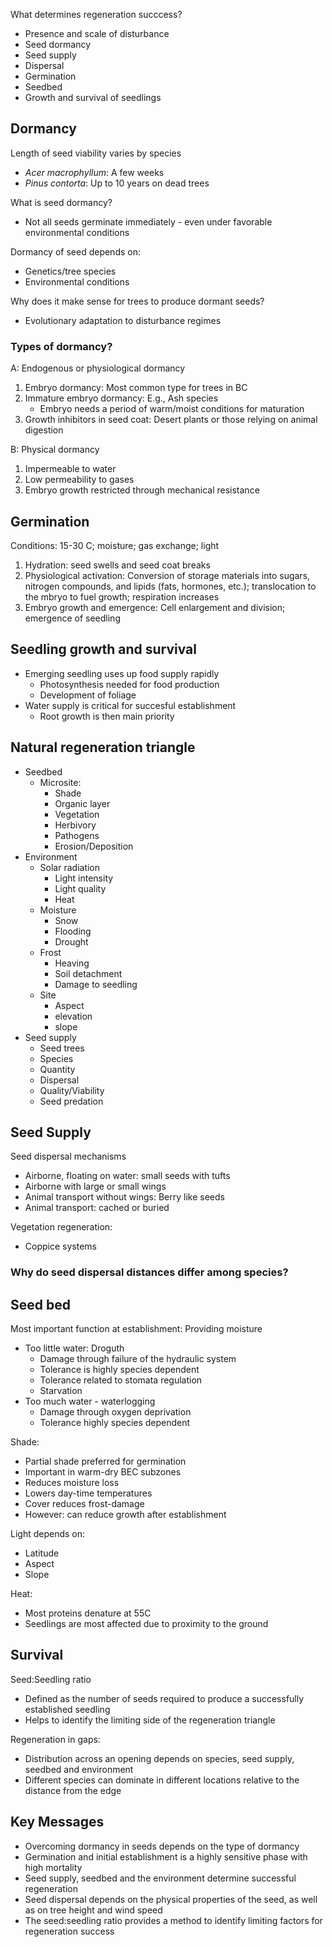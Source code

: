 What determines regeneration succcess?
- Presence and scale of disturbance
- Seed dormancy
- Seed supply
- Dispersal
- Germination
- Seedbed
- Growth and survival of seedlings


## Dormancy

Length of seed viability varies by species
- *Acer macrophyllum*: A few weeks
- *Pinus contorta*: Up to 10 years on dead trees

What is seed dormancy?
- Not all seeds germinate immediately - even under favorable environmental conditions

Dormancy of seed depends on:
- Genetics/tree species
- Environmental conditions


Why does it make sense for trees to produce dormant seeds?
- Evolutionary adaptation to disturbance regimes


### Types of dormancy?

A: Endogenous or physiological dormancy
1. Embryo dormancy: Most common type for trees in BC
2. Immature embryo dormancy: E.g., Ash species
	- Embryo needs a period of warm/moist conditions for maturation
3. Growth inhibitors in seed coat: Desert plants or those relying on animal digestion

B: Physical dormancy
1. Impermeable to water
2. Low permeability to gases
3. Embryo growth restricted through mechanical resistance



## Germination
Conditions: 15-30 C; moisture; gas exchange; light

1. Hydration: seed swells and seed coat breaks
2. Physiological activation: Conversion of storage materials into sugars, nitrogen compounds, and lipids (fats, hormones, etc.); translocation to the mbryo to fuel growth; respiration increases
3. Embryo growth and emergence: Cell enlargement and division; emergence of seedling

## Seedling growth and survival
- Emerging seedling uses up food supply rapidly
	- Photosynthesis needed for food production
	- Development of foliage
- Water supply is critical for succesful establishment
	- Root growth is then main priority



## Natural regeneration triangle
- Seedbed
	- Microsite:
		- Shade
		- Organic layer
		- Vegetation
		- Herbivory
		- Pathogens
		- Erosion/Deposition
- Environment
	- Solar radiation
		- Light intensity
		- Light quality
		- Heat
	- Moisture
		- Snow
		- Flooding
		- Drought
	- Frost
		- Heaving
		- Soil detachment
		- Damage to seedling
	- Site
		- Aspect
		- elevation
		- slope
- Seed supply
	- Seed trees
	- Species
	- Quantity
	- Dispersal
	- Quality/Viability
	- Seed predation



## Seed Supply
Seed dispersal mechanisms
- Airborne, floating on water: small seeds with tufts
- Airborne with large or small wings
- Animal transport without wings: Berry like seeds
- Animal transport: cached or buried

Vegetation regeneration:
- Coppice systems


### Why do seed dispersal distances differ among species?



## Seed bed
Most important function at establishment: Providing moisture
- Too little water: Droguth
	- Damage through failure of the hydraulic system
	- Tolerance is highly species dependent
	- Tolerance related to stomata regulation
	- Starvation
- Too much water - waterlogging
	- Damage through oxygen deprivation
	- Tolerance highly species dependent

Shade:
- Partial shade preferred for germination
- Important in warm-dry BEC subzones
- Reduces moisture loss
- Lowers day-time temperatures
- Cover reduces frost-damage
- However: can reduce growth after establishment


Light depends on:
- Latitude
- Aspect
- Slope

Heat:
- Most proteins denature at 55C
- Seedlings are most affected due to proximity to the ground


## Survival
Seed:Seedling ratio
- Defined as the number of seeds required to produce a successfully established seedling
- Helps to identify the limiting side of the regeneration triangle

Regeneration in gaps:
- Distribution across an opening depends on species, seed supply, seedbed and environment
- Different species can dominate in different locations relative to the distance from the edge


## Key Messages 
- Overcoming dormancy in seeds depends on the type of dormancy 
- Germination and initial establishment is a highly sensitive phase with high mortality 
- Seed supply, seedbed and the environment determine successful regeneration 
- Seed dispersal depends on the physical properties of the seed, as well as on tree height and wind speed 
- The seed:seedling ratio provides a method to identify limiting factors for regeneration success